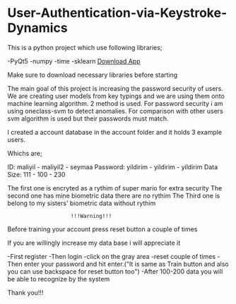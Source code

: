 # User-Authentication-via-Keystroke-Dynamics

This is a python project which use following libraries;

-PyQt5
-numpy
-time
-sklearn
<a id="raw-url" href="https://drive.google.com/file/d/1OZUiCsFDxfS0FICtPCTVbbXR0U01qoAH/view?usp=sharing">Download App</a>


Make sure to download necessary libraries before starting 

The main goal of this project is increasing the password security of users.
We are creating user models from key typings and we are using them onto machine learning algorithm.
2 method is used.
For password security i am using oneclass-svm to detect anomalies.
For comparison with other users svm algorithm is used but their passwords must match.


I created a account database in the account folder and it holds 3 example users.

Whichs are;

ID:        maliyil  - maliyil2 - seymaa
Password:  yildirim - yildirim - yildirim
Data Size: 111      - 100      - 230

The first one is encryted as a rythim of super mario for extra security
The second one has mine biometric data there are no rythim
The Third one is belong to my sisters' biometric data without rythim 

                        !!!Warning!!!
Before training your account press reset button a couple of times

If you are willingly increase my data base i will appreciate it

-First register
-Then login
-click on the gray area
-reset couple of times
-Then enter your password and hit enter.("It is same as Train button and also you can use backspace for reset button too")
-After 100-200 data you will be able to recognize by the system

Thank you!!!



